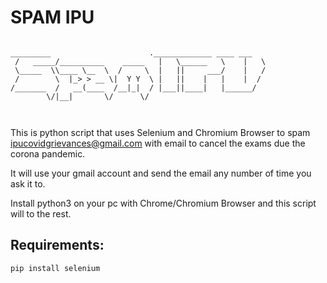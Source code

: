 
# SPAM IPU
```

_________                      ._____________ ____ ___ 
 /   _____/__________    _____   |   \______   \    |   \
 \_____  \\____ \__  \  /     \  |   ||     ___/    |   /
 /        \  |_> > __ \|  Y Y  \ |   ||    |   |    |  / 
/_______  /   __(____  /__|_|  / |___||____|   |______/  
        \/|__|       \/      \/                          
        
        
```

This is python script that uses Selenium and Chromium Browser to spam ipucovidgrievances@gmail.com with email to cancel the
exams due the corona pandemic.

It will use your gmail account and send the email any number of time you ask it to.

Install python3 on your pc with Chrome/Chromium Browser and this script will to the rest.

## Requirements:

```
pip install selenium
```
